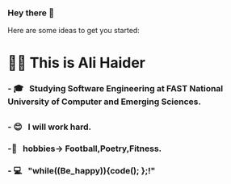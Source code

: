 ### Hey there 👋

Here are some ideas to get you started:
<h1> 💁‍♂️ This is Ali Haider </h1>

<h3>- 🎓 &nbsp; Studying Software Engineering at FAST National University of Computer and Emerging Sciences.<h2>
<h3>- 😊 &nbsp; I will work hard.<h3>
<h3>-🥋 &nbsp; hobbies-> Football,Poetry,Fitness.<h4>
<h3>- 💻 &nbsp; "while((Be_happy)){code(); };!"<h3>
